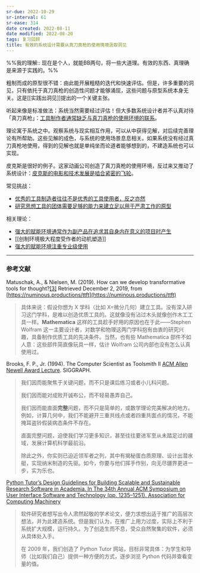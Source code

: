 ```yaml
---
sr-due: 2022-10-29
sr-interval: 61
sr-ease: 314
date created: 2022-08-11
date modified: 2022-08-20
tags: 复习回顾
title: 有效的系统设计需要从真刀真枪的使用情境汲取洞见
---
```


%%我的理解:: 现在是个人，就能BB两句，将一些大道理。有效的东西、真理确是来源于实践的。%%

粗制而成的原型很不错：由此能开展粗糙的迭代和快速评估。但是，许多重要的洞见，只有依托于真刀真枪的创造性问题才能够涌现，这些问题与原型系统本身无关。这是[[实践出洞见]]提出的一个关键主张。

听起来像是标准做法：系统当然需要经过评估！但大多数系统设计者并不认真对待「真刀真枪」：[工具制作者通常缺乏与真刀真枪的使用环境的联系](https://notes.andymatuschak.org/zs5uUEv9iJH7JuAmsCChxBEMP2zW6CRbiAWE)。

理论寓于系统之中。观察系统与现实相互作用，可以从中获得见解，对后续完善理论有所帮助。这些见解的成色，与系统的使用场景息息相关。如果系统没有经过真刀真枪地使用，得到的见解也就是单纯坐而论道者能够想到的，不建造系统也可以实现。

皮克斯是很好的例子。这家动画公司创造了真刀真枪的使用环境，反过来又推动了系统设计：[皮克斯的电影和技术发展是啮合紧密的飞轮](https://notes.andymatuschak.org/z45gUHaD2DcqH3zMWhwHaXESZLCWWk6tHLDi6)。

常见挑战：

- [优秀的工具制造者往往不是优秀的工具使用者，反之亦然](https://notes.andymatuschak.org/zagVn3aaVDFhU4JhGCntgs88oHMJSpzu7ar)
- [研究思想工具的团体需要足够的能力来建立足以用于严肃工作的原型](https://notes.andymatuschak.org/z7Rdcpa64TtUx6s5dNtLgZpFR6G3G6YpoD4ks)  
    

相关理论：

- [强大的赋能环境通常作为副产品在追求其自身内在意义的项目时产生](https://notes.andymatuschak.org/z4N6d29XL2PZXCa64HPcxA64RGWDb6Cagc1gs)
- [[创制环境极大程度受作者的动机塑造]]
- [强大的赋能环境注重专业级使用](https://notes.andymatuschak.org/z8jg7T3YhvyXiEpy4humYAioLUEjnrdZgwHYs)  
    

___

### 参考文献

Matuschak, A., & Nielsen, M. (2019). How can we develop transformative tools for thought?[\[3\]](https://zhuanlan.zhihu.com/p/552263007#ref_3) Retrieved December 2, 2019, from [https://numinous.productions/ttft](https://numinous.productions/ttft)

> 具体来说：假设你想为 X 学科（比如 X=微分几何）建立工具。没有深入研习这门学科，是难以创造优质工具的。这就像没有沾过木头就像创作木工工具一样。**Mathematica** 这样的工具趁手好用的原因也在于此——Stephen Wolfram 这一主要设计者，对数学和物理这两门学科抱有由衷的研究兴趣，具备制作优质工具的先决条件。当然，也有些 Mathematica 部件不如人意：这些部件简直像玩具一样，估计 Wolfram 公司内部也没有怎么认真使用过。

Brooks, F. P., Jr. (1994). The Computer Scientist as Toolsmith II [ACM Allen Newell Award Lecture](https://notes.andymatuschak.org/z3H98n8DGZmu8XArqHZVsckyWvbTe8wK4kAt2). SIGGRAPH.

> 我们因而能聚焦于关键问题，而不只是课后练习或者小儿科问题。
>
> 我们因而能对成败开诚布公，而不轻易愚弄自己。
>
> 我们因而能直面**完整**问题，而不只是简单的，或数学理论完美解决的地方。例如，计算几何中，我们不能避开三重共线点或者四重共面点的情况，不能掩耳盗铃假装病态条件不存在。
>
> 直面完整问题，迫使我们学习更多知识，甚至往往要进军至从未踏足过的疆域，发展计算机科学最前沿。
>
> 除此之外，你实则已迫近领军者之列，其中有揭秘蛋白质原理、设计出潜水艇，实现纳米制造的先驱。如今，你要与他们挥手作别，向无尽疆界更进一步，实为乐也。

[Python Tutor’s Design Guidelines for Building Scalable and Sustainable Research Software in Academia. In The 34th Annual ACM Symposium on User Interface Software and Technology (pp. 1235–1251). Association for Computing Machinery](https://notes.andymatuschak.org/Guo%2C_P._(2021)._Ten_Million_Users_and_Ten_Years_Later)

> 软件研究者想写出令人肃然起敬的学术论文，便力求想出适于推广的高层次想法，并为此建造系统。但是我们认为，在推广上用力过度，实际上不利于系统扩大规模，运行持久。为了创造生而不息，受众自然聚集的软件，必须从具体处入手。
>
> 在 2009 年，我们创造了 Python Tutor 网站，目标非常具体：为学生和导师（比如我们自己）提供一种方便的方式，逐步浏览 Python 代码并查看变量的值。
